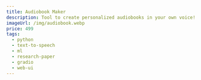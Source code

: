 ```yaml
---
title: Audiobook Maker
description: Tool to create personalized audiobooks in your own voice!
imageUrl: /img/audiobook.webp
price: 499
tags:
  - python
  - text-to-speech
  - ml
  - research-paper
  - gradio
  - web-ui
---
```



